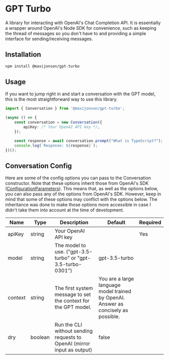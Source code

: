 # GPT Turbo

A library for interacting with OpenAI's Chat Completion API. It is essentially a wrapper around OpenAI's Node SDK for convenience, such as keeping the thread of messages so you don't have to and providing a simple interface for sending/receiving messages.

## Installation

```bash
npm install @maxijonson/gpt-turbo
```

## Usage

If you want to jump right in and start a conversation with the GPT model, this is the most straightforward way to use this library.

```ts
import { Conversation } from '@maxijonson/gpt-turbo';

(async () => {
    const conversation = new Conversation({
        apiKey: /* Your OpenAI API key */,
    });

    const response = await conversation.prompt("What is TypeScript?");
    console.log(`Response: ${response}`);
})();
```

## Conversation Config

Here are some of the config options you can pass to the Conversation constructor. Note that these options inherit those from OpenAI's SDK ([ConfigurationParameters](https://github.com/openai/openai-node/blob/master/dist/configuration.d.ts)). This means that, as well as the options below, you can also pass any of the options from OpenAI's SDK. However, keep in mind that some of these options may conflict with the options below. The inheritance was done to make those options more accessible in case I didn't take them into account at the time of development.

| Name    | Type    | Description                                                             | Default                                                                            | Required |
| ------- | ------- | ----------------------------------------------------------------------- | ---------------------------------------------------------------------------------- | -------- |
| apiKey  | string  | Your OpenAI API key                                                     |                                                                                    | Yes      |
| model   | string  | The model to use. ("gpt-3.5-turbo" or "gpt-3.5-turbo-0301")             | gpt-3.5-turbo                                                                      |          |
| context | string  | The first system message to set the context for the GPT model.          | You are a large language model trained by OpenAI. Answer as concisely as possible. |          |
| dry     | boolean | Run the CLI without sending requests to OpenAI (mirror input as output) | false                                                                              |          |
